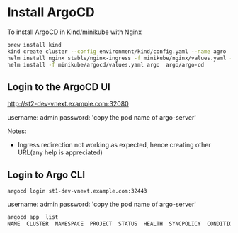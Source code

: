 # Install ArgoCD

To install ArgoCD in Kind/minikube with Nginx

```bash
brew install kind
kind create cluster --config environment/kind/config.yaml --name agro
helm install nginx stable/nginx-ingress -f minikube/nginx/values.yaml --version 1.36.3
helm install -f minikube/argocd/values.yaml argo  argo/argo-cd
```

## Login to the ArgoCD UI

<http://st2-dev-vnext.example.com:32080>

username: admin
password: 'copy the pod name of argo-server'

Notes:

* Ingress redirection not working as expected, hence creating other URL(any help is appreciated)

## Login to Argo CLI

`argocd login st1-dev-vnext.example.com:32443`

username: admin
password: 'copy the pod name of argo-server'

```bash
argocd app  list
NAME  CLUSTER  NAMESPACE  PROJECT  STATUS  HEALTH  SYNCPOLICY  CONDITIONS  REPO  PATH  TARGET
```
